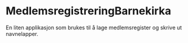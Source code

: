 MedlemsregistreringBarnekirka
=============================

En liten applikasjon som brukes til å lage medlemsregister og skrive ut navnelapper.
